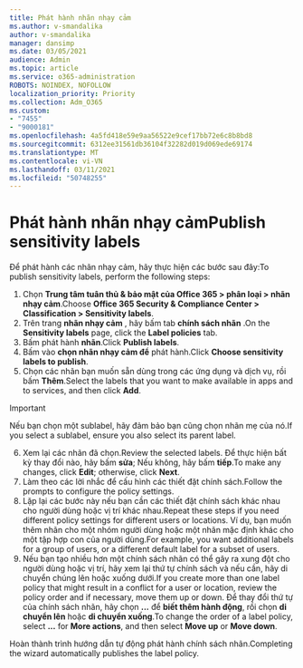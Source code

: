 ```yaml
---
title: Phát hành nhãn nhạy cảm
ms.author: v-smandalika
author: v-smandalika
manager: dansimp
ms.date: 03/05/2021
audience: Admin
ms.topic: article
ms.service: o365-administration
ROBOTS: NOINDEX, NOFOLLOW
localization_priority: Priority
ms.collection: Adm_O365
ms.custom:
- "7455"
- "9000181"
ms.openlocfilehash: 4a5fd418e59e9aa56522e9cef17bb72e6c8b8bd8
ms.sourcegitcommit: 6312ee31561db36104f32282d019d069ede69174
ms.translationtype: MT
ms.contentlocale: vi-VN
ms.lasthandoff: 03/11/2021
ms.locfileid: "50748255"
---
```

# <a name="publish-sensitivity-labels"></a><span data-ttu-id="2603a-102">Phát hành nhãn nhạy cảm</span><span class="sxs-lookup"><span data-stu-id="2603a-102">Publish sensitivity labels</span></span>

<span data-ttu-id="2603a-103">Để phát hành các nhãn nhạy cảm, hãy thực hiện các bước sau đây:</span><span class="sxs-lookup"><span data-stu-id="2603a-103">To publish sensitivity labels, perform the following steps:</span></span>

1. <span data-ttu-id="2603a-104">Chọn **Trung tâm tuân thủ & bảo mật của Office 365 > phân loại > nhãn nhạy cảm**.</span><span class="sxs-lookup"><span data-stu-id="2603a-104">Choose **Office 365 Security & Compliance Center > Classification > Sensitivity labels**.</span></span>
2. <span data-ttu-id="2603a-105">Trên trang **nhãn nhạy cảm** , hãy bấm tab **chính sách nhãn** .</span><span class="sxs-lookup"><span data-stu-id="2603a-105">On the **Sensitivity labels** page, click the **Label policies** tab.</span></span>
3. <span data-ttu-id="2603a-106">Bấm phát hành **nhãn**.</span><span class="sxs-lookup"><span data-stu-id="2603a-106">Click **Publish labels**.</span></span>
4. <span data-ttu-id="2603a-107">Bấm vào **chọn nhãn nhạy cảm để** phát hành.</span><span class="sxs-lookup"><span data-stu-id="2603a-107">Click **Choose sensitivity labels to publish**.</span></span> 
5. <span data-ttu-id="2603a-108">Chọn các nhãn bạn muốn sẵn dùng trong các ứng dụng và dịch vụ, rồi bấm **Thêm**.</span><span class="sxs-lookup"><span data-stu-id="2603a-108">Select the labels that you want to make available in apps and to services, and then click **Add**.</span></span>
> [!IMPORTANT]
> <span data-ttu-id="2603a-109">Nếu bạn chọn một sublabel, hãy đảm bảo bạn cũng chọn nhãn mẹ của nó.</span><span class="sxs-lookup"><span data-stu-id="2603a-109">If you select a sublabel, ensure you also select its parent label.</span></span>
6. <span data-ttu-id="2603a-110">Xem lại các nhãn đã chọn.</span><span class="sxs-lookup"><span data-stu-id="2603a-110">Review the selected labels.</span></span> <span data-ttu-id="2603a-111">Để thực hiện bất kỳ thay đổi nào, hãy bấm **sửa**; Nếu không, hãy bấm **tiếp**.</span><span class="sxs-lookup"><span data-stu-id="2603a-111">To make any changes, click **Edit**; otherwise, click **Next**.</span></span>
7. <span data-ttu-id="2603a-112">Làm theo các lời nhắc để cấu hình các thiết đặt chính sách.</span><span class="sxs-lookup"><span data-stu-id="2603a-112">Follow the prompts to configure the policy settings.</span></span>
8. <span data-ttu-id="2603a-113">Lặp lại các bước này nếu bạn cần các thiết đặt chính sách khác nhau cho người dùng hoặc vị trí khác nhau.</span><span class="sxs-lookup"><span data-stu-id="2603a-113">Repeat these steps if you need different policy settings for different users or locations.</span></span> <span data-ttu-id="2603a-114">Ví dụ, bạn muốn thêm nhãn cho một nhóm người dùng hoặc một nhãn mặc định khác cho một tập hợp con của người dùng.</span><span class="sxs-lookup"><span data-stu-id="2603a-114">For example, you want additional labels for a group of users, or a different default label for a subset of users.</span></span>
9. <span data-ttu-id="2603a-115">Nếu bạn tạo nhiều hơn một chính sách nhãn có thể gây ra xung đột cho người dùng hoặc vị trí, hãy xem lại thứ tự chính sách và nếu cần, hãy di chuyển chúng lên hoặc xuống dưới.</span><span class="sxs-lookup"><span data-stu-id="2603a-115">If you create more than one label policy that might result in a conflict for a user or location, review the policy order and if necessary, move them up or down.</span></span> <span data-ttu-id="2603a-116">Để thay đổi thứ tự của chính sách nhãn, hãy chọn **...** để **biết thêm hành động**, rồi chọn **di chuyển lên** hoặc **di chuyển xuống**.</span><span class="sxs-lookup"><span data-stu-id="2603a-116">To change the order of a label policy, select **...** for **More actions**, and then select **Move up** or **Move down**.</span></span>

<span data-ttu-id="2603a-117">Hoàn thành trình hướng dẫn tự động phát hành chính sách nhãn.</span><span class="sxs-lookup"><span data-stu-id="2603a-117">Completing the wizard automatically publishes the label policy.</span></span>

